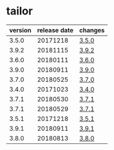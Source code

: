 # tailor	


|version|release date|changes|
|---|---|---|
|3.5.0|20171218|[3.5.0](./3.5.0-20171218.md)|
|3.9.2|20181115|[3.9.2](./3.9.2-20181115.md)|
|3.6.0|20180111|[3.6.0](./3.6.0-20180111.md)|
|3.9.0|20180911|[3.9.0](./3.9.0-20180911.md)|
|3.7.0|20180525|[3.7.0](./3.7.0-20180525.md)|
|3.4.0|20171023|[3.4.0](./3.4.0-20171023.md)|
|3.7.1|20180530|[3.7.1](./3.7.1-20180530.md)|
|3.7.1|20180529|[3.7.1](./3.7.1-20180529.md)|
|3.5.1|20171218|[3.5.1](./3.5.1-20171218.md)|
|3.9.1|20180911|[3.9.1](./3.9.1-20180911.md)|
|3.8.0|20180813|[3.8.0](./3.8.0-20180813.md)|
